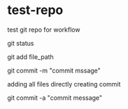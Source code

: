 # test-repo
test git repo for workflow


git status

git add file_path

git commit -m "commit mssage"

adding all files directly creating commit

git commit -a "commit message"